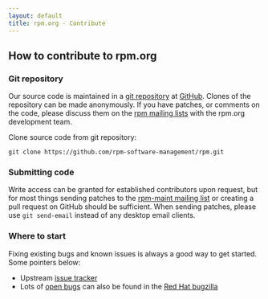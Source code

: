 ```yaml
---
layout: default
title: rpm.org - Contribute
---
```

## How to contribute to rpm.org

### Git repository

Our source code is maintained in a
[git repository](https://github.com/rpm-software-management/rpm) at
[GitHub](https://github.com/). Clones of the repository can be made
anonymously. If you have patches, or comments on the code, please discuss
them on the [rpm mailing lists](community) with the rpm.org development team.

Clone source code from git repository:

`git clone https://github.com/rpm-software-management/rpm.git`

### Submitting code

Write access can be granted for established contributors upon request, but
for most things sending patches to the
[rpm-maint mailing list](http://lists.rpm.org/mailman/listinfo/rpm-maint)
or creating a pull request on GitHub should be sufficient.
When sending patches, please use `git send-email` instead of any desktop
email clients.

### Where to start

Fixing existing bugs and known issues is always a good way to get started.
Some pointers below:

* Upstream [issue tracker](https://github.com/rpm-software-management/rpm/issues)
* Lots of [open bugs](https://bugzilla.redhat.com/buglist.cgi?bug_status=NEW&bug_status=ASSIGNED&component=rpm&query_format=advanced) can also be found in the [Red Hat bugzilla](https://bugzilla.redhat.com/)
